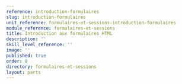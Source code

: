 ```yaml
---
reference: introduction-formulaires
slug: introduction-formulaires
unit_reference: formulaires-et-sessions-introduction-formulaires
module_reference: formulaires-et-sessions
title: Introduction aux formulaires HTML
description: ''
skill_level_reference: ''
image: ''
published: true
order: 8
directory: formulaires-et-sessions
layout: parts
---
```

